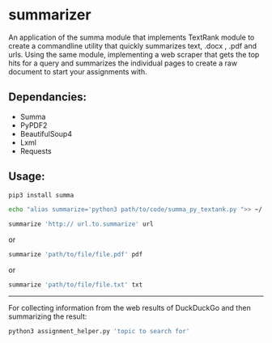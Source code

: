 # summarizer

An application of the summa module that implements TextRank module to create a commandline utility that quickly summarizes text, .docx , .pdf and urls. 
Using the same module, implementing a web scraper that gets the top hits for a query and summarizes the individual pages to create a raw document to start your assignments with.  

## Dependancies:
- Summa 
- PyPDF2
- BeautifulSoup4
- Lxml
- Requests


## Usage:

````python
pip3 install summa
````
````bash
echo "alias summarize='python3 path/to/code/summa_py_textank.py ">> ~/.bash_profile
````
````bash
summarize 'http:// url.to.summarize' url
````
 or
 ````bash
summarize 'path/to/file/file.pdf' pdf
 ````
 or
  ````bash
summarize 'path/to/file/file.txt' txt
````
--------
For collecting information from the web results of DuckDuckGo and then summarizing the result: 
````python
python3 assignment_helper.py 'topic to search for'
````
